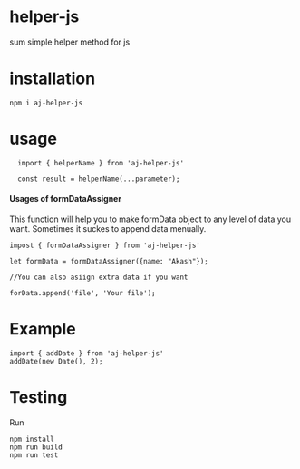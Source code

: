 # helper-js
sum simple helper method for js
# installation 
```
npm i aj-helper-js
```

# usage

```
  import { helperName } from 'aj-helper-js'
  
  const result = helperName(...parameter);
```
#### Usages of formDataAssigner
This function will help you to make formData object to any level of data you want. Sometimes it suckes to append data menually.
```
impost { formDataAssigner } from 'aj-helper-js'

let formData = formDataAssigner({name: "Akash"});

//You can also asiign extra data if you want

forData.append('file', 'Your file');

```

# Example

```
import { addDate } from 'aj-helper-js'
addDate(new Date(), 2);

```

# Testing
Run
```
npm install
npm run build
npm run test
```
